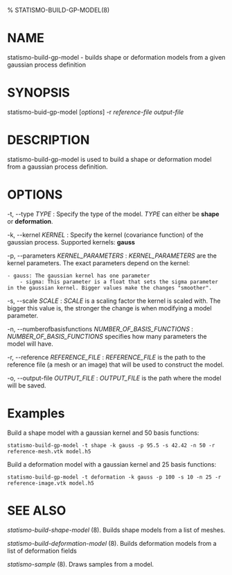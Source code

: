 % STATISMO-BUILD-GP-MODEL(8)

# NAME

statismo-build-gp-model - builds shape or deformation models from a given gaussian process definition

# SYNOPSIS

statismo-buid-gp-model [*options*] -r *reference-file* *output-file*

# DESCRIPTION

statismo-build-gp-model is used to build a shape or deformation model from a gaussian process definition.

# OPTIONS
-t, \--type *TYPE*
:	Specify the type of the model. *TYPE* can either be **shape** or **deformation**.

-k, \--kernel *KERNEL* 
:	Specify the kernel (covariance function) of the gaussian process.
   Supported kernels: **gauss**

-p, \--parameters *KERNEL_PARAMETERS*
:	*KERNEL_PARAMETERS* are the kernel parameters. The exact parameters depend on the kernel:

	- gauss: The gaussian kernel has one parameter
		- sigma: This parameter is a float that sets the sigma parameter in the gaussian kernel. Bigger values make the changes "smoother".

<!-- 
	- kernel with 2 parameters: this is an example for man writing purposes and is commented out
		- param1: float of some sort
		- param2 boolean of some sort
-->
	
-s, \--scale *SCALE* 
:	*SCALE* is a scaling factor the kernel is scaled with. The bigger this value is, the stronger the change is when modifying a model parameter.

-n, \--numberofbasisfunctions *NUMBER_OF_BASIS_FUNCTIONS* 
:	*NUMBER_OF_BASIS_FUNCTIONS*  specifies how many parameters the model will have.

-r, \--reference *REFERENCE_FILE*
:	*REFERENCE_FILE* is the path to the reference file (a mesh or an image) that will be used to construct the model.

-o, \--output-file *OUTPUT_FILE*
:	*OUTPUT_FILE* is the path where the model will be saved.

# Examples 

Build a shape model with a gaussian kernel and 50 basis functions:

    statismo-build-gp-model -t shape -k gauss -p 95.5 -s 42.42 -n 50 -r reference-mesh.vtk model.h5

Build a deformation model with a gaussian kernel and 25 basis functions:

    statismo-build-gp-model -t deformation -k gauss -p 100 -s 10 -n 25 -r reference-image.vtk model.h5

<!-- 
Build a shape model with a multi-parameter kernel and 50 basis functions: (this is an example on how to use multiple kernel parameters for future documentation writers)

    statismo-build-gp-model -t shape -k multi-parameter[float,bool,int] -p 5.12 true -99 -s 100 -n 50 -r reference-mesh.vtk model.h5
	
--> 

# SEE ALSO


*statismo-build-shape-model* (8).
Builds shape models from a list of meshes.

*statismo-build-deformation-model* (8).
Builds deformation models from a list of deformation fields

*statismo-sample* (8).
Draws samples from a model.
